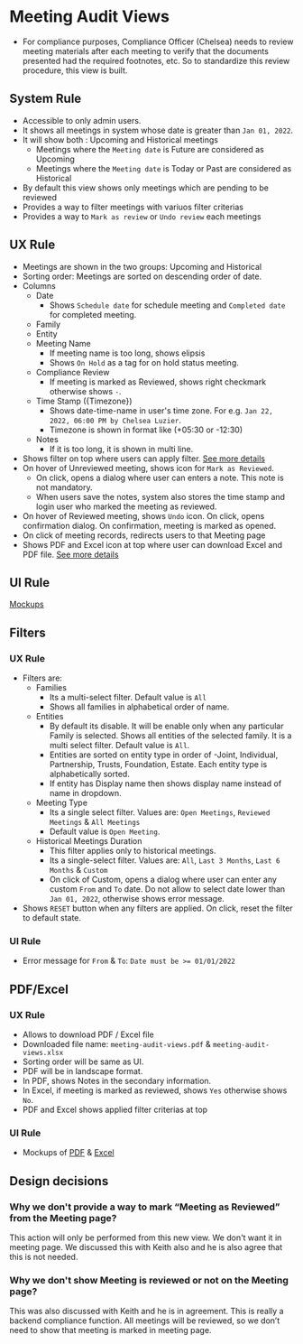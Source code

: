# Meeting Audit Views

- For compliance purposes, Compliance Officer (Chelsea) needs to review meeting materials after each meeting to verify that the documents presented had the required footnotes, etc. So to standardize this review procedure, this view is built.

## System Rule
- Accessible to only admin users.
- It shows all meetings in system whose date is greater than `Jan 01, 2022`.
- It will show both : Upcoming and Historical meetings
    - Meetings where the `Meeting date` is Future are considered as Upcoming
    - Meetings where the `Meeting date` is Today or Past are considered as Historical
- By default this view shows only meetings which are pending to be reviewed
- Provides a way to filter meetings with variuos filter criterias
- Provides a way to `Mark as review` or `Undo review` each meetings


## UX Rule
- Meetings are shown in the two groups: Upcoming and Historical
- Sorting order: Meetings are sorted on descending order of date.
- Columns
    - Date
        - Shows `Schedule date` for schedule meeting and `Completed date` for completed meeting.
    - Family
    - Entity
    - Meeting Name
        - If meeting name is too long, shows elipsis
        - Shows `On Hold` as a tag for on hold status meeting.
    - Compliance Review
        - If meeting is marked as Reviewed, shows right checkmark otherwise shows `-`.
    - Time Stamp ({Timezone})
        - Shows date-time-name in user's time zone. For e.g. `Jan 22, 2022, 06:00 PM by Chelsea Luzier`.
        - Timezone is shown in format like (+05:30 or -12:30)
    - Notes
        - If it is too long, it is shown in multi line.
- Shows filter on top where users can apply filter. [See more details](#filters)
- On hover of Unreviewed meeting, shows icon for `Mark as Reviewed`. 
    - On click, opens a dialog where user can enters a note. This note is not mandatory.
    - When users save the notes, system also stores the time stamp and login user who marked the meeting as reviewed.
- On hover of Reviewed meeting, shows `Undo` icon. On click, opens confirmation dialog. On confirmation, meeting is marked as opened.
- On click of meeting records, redirects users to that Meeting page
- Shows PDF and Excel icon at top where user can download Excel and PDF file. [See more details](#pdfexcel)


## UI Rule

[Mockups](https://drive.google.com/drive/u/0/folders/1XZbDf9MP-A5_clNF1fbaz243cfqfQ7a3)



## Filters

### UX Rule
- Filters are:
    - Families
        - Its a multi-select filter. Default value is `All`
        - Shows all families in alphabetical order of name.
    - Entities
        - By default its disable. It will be enable only when any particular Family is selected. Shows all entities of the selected family. It is a multi select filter. Default value is `All`.
        - Entities are sorted on entity type in order of -Joint, Individual, Partnership, Trusts, Foundation, Estate. Each entity type is alphabetically sorted.
        - If entity has Display name then shows display name instead of name in dropdown.
    - Meeting Type
        - Its a single select filter. Values are: `Open Meetings`, `Reviewed Meetings` & `All Meetings`
        - Default value is `Open Meeting`.
    - Historical Meetings Duration
        - This filter applies only to historical meetings.
        - Its a single-select filter. Values are: `All`, `Last 3 Months`, `Last 6 Months` & `Custom`
        - On click of Custom, opens a dialog where user can enter any custom `From` and `To` date. Do not allow to select date lower than `Jan 01, 2022`, otherwise shows error message.
- Shows `RESET` button when any filters are applied. On click, reset the filter to default state.


### UI Rule

- Error message for `From` & `To`: `Date must be >= 01/01/2022`



## PDF/Excel

### UX Rule

- Allows to download PDF / Excel file
- Downloaded file name: `meeting-audit-views.pdf` & `meeting-audit-views.xlsx`
- Sorting order will be same as UI.
- PDF will be in landscape format. 
- In PDF, shows Notes in the secondary information.
- In Excel, if meeting is marked as reviewed, shows `Yes` otherwise shows `No`.
- PDF and Excel shows applied filter criterias at top

### UI Rule

- Mockups of [PDF](https://drive.google.com/file/d/1TrL-aUh2L3bftDYgKXG_y3zIkicMTL4V/view?usp=sharing) & [Excel](https://docs.google.com/spreadsheets/d/14SCAhC_ZXTi22PejnSCWSH3jXMR1k4mh/edit#gid=126083448)


## Design decisions

### Why we don't provide a way to mark “Meeting as Reviewed” from the Meeting page? 

This action will only be performed from this new view. We don't want it in meeting page. We discussed this with Keith also and he is also agree that this is not needed. 
 
### Why we don't show Meeting is reviewed or not on the Meeting page?

This was also discussed with Keith and he is in agreement. This is really a backend compliance function.  All meetings will be reviewed, so we don’t need to show that meeting is marked in meeting page. 

